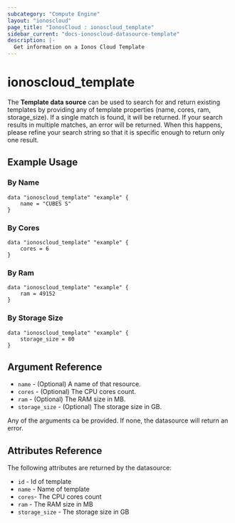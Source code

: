 ```yaml
---
subcategory: "Compute Engine"
layout: "ionoscloud"
page_title: "IonosCloud : ionoscloud_template"
sidebar_current: "docs-ionoscloud-datasource-template"
description: |-
  Get information on a Ionos Cloud Template
---
```


# ionoscloud_template

The **Template data source** can be used to search for and return existing templates by providing any of template properties (name, cores, ram, storage_size).
If a single match is found, it will be returned. If your search results in multiple matches, an error will be returned.
When this happens, please refine your search string so that it is specific enough to return only one result.

## Example Usage

### By Name
```hcl
data "ionoscloud_template" "example" {
	name = "CUBES S"
}
```

### By Cores
```hcl
data "ionoscloud_template" "example" {
	cores = 6
}
```

### By Ram
```hcl
data "ionoscloud_template" "example" {
	ram = 49152
}
```

### By Storage Size
```hcl
data "ionoscloud_template" "example" {
	storage_size = 80
}
```

## Argument Reference

* `name` - (Optional) A name of that resource.
* `cores` - (Optional) The CPU cores count.
* `ram` - (Optional) The RAM size in MB.
* `storage_size` - (Optional) The storage size in GB.

Any of the arguments ca be provided. If none, the datasource will return an error.

## Attributes Reference

The following attributes are returned by the datasource:

* `id` - Id of template
* `name` - Name of template
* `cores`- The CPU cores count
* `ram` - The RAM size in MB
* `storage_size` - The storage size in GB
